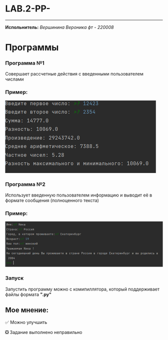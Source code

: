 # LAB.2-PP-
____
__Испольнитель:__
*Вершинина Вероника фт - 220008*
# Программы 
### Программа №1
Совершает рассчетные действия с введенными пользователем числами
### Пример:
![Alt-текст](изображение_2023-10-04_170849672.png)
 
### Программа №2
Использует введенную пользователем информацию и выводит её в формате сообщения (полноценного текста)
### Пример:
![Alt-текст](https://github.com/Nemious/LAB.2-PP-/blob/main/%D0%A2%D0%B5%D1%81%D1%82%D1%8B%20%D0%BA%D0%BE%D0%B4%D0%B0/%D0%A2%D0%B5%D1%81%D1%82%202%20%D0%B7%D0%B0%D0%B4%D0%B0%D0%BD%D0%B8%D0%B5.png?raw=true)

### Запуск
Запустить программу можно с комипиллятора, который поддерживает файлы формата __".py"__

## Мое мнение:
:white_check_mark: Можно улучшить

:negative_squared_cross_mark: Задание выполнено неправильно

   
